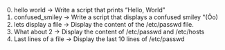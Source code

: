 0. hello world -> Write a script that prints “Hello, World"
1. confused_smiley -> Write a script that displays a confused smiley "(Ôo)
2. lets display a file -> Display the content of the /etc/passwd file.
3. What about 2 -> Display the content of /etc/passwd and /etc/hosts
4. Last lines of a file -> Display the last 10 lines of /etc/passwd
